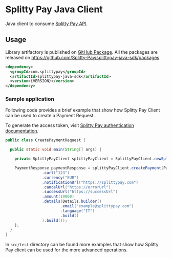 # Splitty Pay Java Client

Java client to consume [Splitty Pay API](https://documenter.getpostman.com/view/1912948/SVtWwnQG?version=latest).

## Usage

Library artifactory is published on [GitHub Package](https://help.github.com/en/github/managing-packages-with-github-packages/about-github-packages). All the packages are released on https://github.com/Splitty-Pay/splittypay-java-sdk/packages

```xml
<dependency>
  <groupId>com.splittypay</groupId>
  <artifactId>splittypay-java-sdk</artifactId>
  <version>{VERSION}</version>
</dependency>
```

### Sample application

Following code provides a brief example that show how Splitty Pay Client can be used to create a Payment Request.

To generate the access token, visit [Splitty Pay authentication documentation](https://github.com/Splitty-Pay/documentation#Authentication-API).

```java
public class CreatePaymentRequest {

  public static void main(String[] args) {

    private SplittyPayClient splittyPayClient = SplittyPayClient.newSplittyPayClientFor(SplittyPayEnvironment.SANDBOX, {ACCESS_TOKEN});

    PaymentResponse paymentResponse = splittyPayClient.createPayment(PaymentRequest.builder()
                .cart("123")
                .currency("EUR")
                .notificationUrl("https://splittypay.com")
                .cancelUrl("https://errorUrl")
                .successUrl("https://successUrl")
                .amount(10000)
                .details(Details.builder()
                        .email("example@splittypay.com")
                        .language("IT")
                        .build()
                ).build());
    );
  }
}
```

In `src/test` directory can be found more examples that show how Splitty Pay client can be used for the more advanced 
operations.
